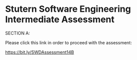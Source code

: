 # Stutern Software Engineering Intermediate Assessment
SECTION A:

Please click this link in order to proceed with the assessment:

https://bit.ly/SWDAssessment14B